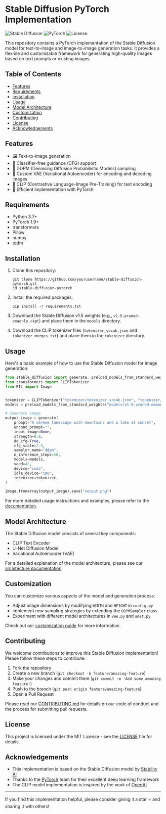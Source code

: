 # Stable Diffusion PyTorch Implementation

![Stable Diffusion](https://img.shields.io/badge/Stable%20Diffusion-v1.5-blue)
![PyTorch](https://img.shields.io/badge/PyTorch-1.9%2B-orange)
![License](https://img.shields.io/badge/license-MIT-green)

This repository contains a PyTorch implementation of the Stable Diffusion model for text-to-image and image-to-image generation tasks. It provides a flexible and customizable framework for generating high-quality images based on text prompts or existing images.

## Table of Contents

- [Features](#features)
- [Requirements](#requirements)
- [Installation](#installation)
- [Usage](#usage)
- [Model Architecture](#model-architecture)
- [Customization](#customization)
- [Contributing](#contributing)
- [License](#license)
- [Acknowledgements](#acknowledgements)

## Features

- 🖼️ Text-to-image generation
- 🧠 Classifier-free guidance (CFG) support
- 🔢 DDPM (Denoising Diffusion Probabilistic Models) sampling
- 🔄 Custom VAE (Variational Autoencoder) for encoding and decoding images
- 📝 CLIP (Contrastive Language-Image Pre-Training) for text encoding
- 🚀 Efficient implementation with PyTorch

## Requirements

- Python 3.7+
- PyTorch 1.9+
- transformers
- Pillow
- numpy
- tqdm

## Installation

1. Clone this repository:
   ```
   git clone https://github.com/yourusername/stable-diffusion-pytorch.git
   cd stable-diffusion-pytorch
   ```

2. Install the required packages:
   ```
   pip install -r requirements.txt
   ```

3. Download the Stable Diffusion v1.5 weights (e.g., `v1-5-pruned-emaonly.ckpt`) and place them in the `models` directory.

4. Download the CLIP tokenizer files (`tokenizer_vocab.json` and `tokenizer_merges.txt`) and place them in the `tokenizer` directory.

## Usage

Here's a basic example of how to use the Stable Diffusion model for image generation:

```python
from stable_diffusion import generate, preload_models_from_standard_weights
from transformers import CLIPTokenizer
from PIL import Image


tokenizer = CLIPTokenizer("tokenizer/tokenizer_vocab.json", "tokenizer/tokenizer_merges.txt")
models = preload_models_from_standard_weights("models/v1-5-pruned-emaonly.ckpt", device="cuda")

# Generate image
output_image = generate(
    prompt="A serene landscape with mountains and a lake at sunset",
    uncond_prompt="",
    input_image=None,  
    strength=0.8,
    do_cfg=True,
    cfg_scale=7.5,
    sampler_name="ddpm",
    n_inference_steps=50,
    models=models,
    seed=42,
    device="cuda",
    idle_device="cpu",
    tokenizer=tokenizer,
)

Image.fromarray(output_image).save("output.png")
```

For more detailed usage instructions and examples, please refer to the [documentation](docs/usage.md).

## Model Architecture

The Stable Diffusion model consists of several key components:

- CLIP Text Encoder
- U-Net Diffusion Model
- Variational Autoencoder (VAE)

For a detailed explanation of the model architecture, please see our [architecture documentation](docs/architecture.md).

## Customization

You can customize various aspects of the model and generation process:

- Adjust image dimensions by modifying `WIDTH` and `HEIGHT` in `config.py`
- Implement new sampling strategies by extending the `DDPMSampler` class
- Experiment with different model architectures in `vae.py` and `unet.py`

Check out our [customization guide](docs/customization.md) for more information.

## Contributing

We welcome contributions to improve this Stable Diffusion implementation! Please follow these steps to contribute:

1. Fork the repository
2. Create a new branch (`git checkout -b feature/amazing-feature`)
3. Make your changes and commit them (`git commit -m 'Add some amazing feature'`)
4. Push to the branch (`git push origin feature/amazing-feature`)
5. Open a Pull Request

Please read our [CONTRIBUTING.md](CONTRIBUTING.md) for details on our code of conduct and the process for submitting pull requests.

## License

This project is licensed under the MIT License - see the [LICENSE](LICENSE) file for details.

## Acknowledgements

- This implementation is based on the Stable Diffusion model by [Stability AI](https://stability.ai/)
- Thanks to the [PyTorch](https://pytorch.org/) team for their excellent deep learning framework
- The CLIP model implementation is inspired by the work of [OpenAI](https://openai.com/)

---

If you find this implementation helpful, please consider giving it a star ⭐️ and sharing it with others!
